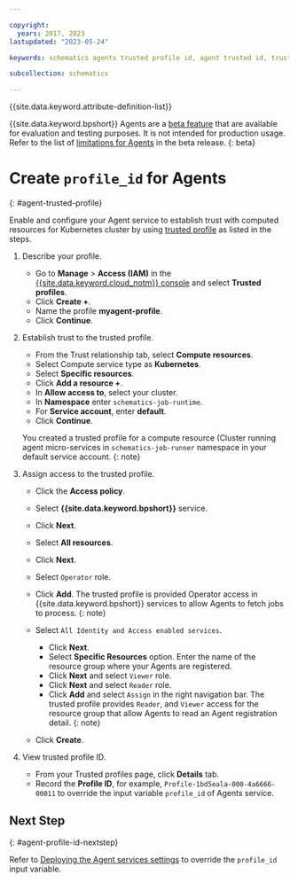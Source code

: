 ```yaml
---

copyright:
  years: 2017, 2023
lastupdated: "2023-05-24"

keywords: schematics agents trusted profile id, agent trusted id, trusted profile,

subcollection: schematics

---
```


{{site.data.keyword.attribute-definition-list}}

{{site.data.keyword.bpshort}} Agents are a [beta feature](/docs/schematics?topic=schematics-agent-beta-limitations) that are available for evaluation and testing purposes. It is not intended for production usage. Refer to the list of [limitations for Agents](/docs/schematics?topic=schematics-agent-beta-limitations) in the beta release.
{: beta}

# Create `profile_id` for Agents
{: #agent-trusted-profile}

Enable and configure your Agent service to establish trust with computed resources for Kubernetes cluster by using [trusted profile](/docs/account?topic=account-create-trusted-profile#create-profile-compute) as listed in the steps.

1. Describe your profile.
   - Go to **Manage** > **Access (IAM)** in the [{{site.data.keyword.cloud_notm}} console](https://cloud.ibm.com) and select **Trusted profiles**.
   - Click **Create +**.
   - Name the profile **myagent-profile**.
   - Click **Continue**.
 
2. Establish trust to the trusted profile.
   - From the Trust relationship tab, select **Compute resources**.
   - Select Compute service type as **Kubernetes**.
   - Select **Specific resources**.
   - Click **Add a resource +**.
   - In **Allow access to**, select your cluster.
   - In **Namespace** enter `schematics-job-runtime`.
   - For **Service account**, enter **default**.
   - Click **Continue**.

   You created a trusted profile for a compute resource (Cluster running agent micro-services in `schematics-job-runner` namespace in your default service account.
   {: note}

3. Assign access to the trusted profile.

   - Click the **Access policy**.
   - Select **{{site.data.keyword.bpshort}}** service.
   - Click **Next**.
   - Select **All resources**.
   - Click **Next**.
   - Select `Operator` role.
   - Click **Add**.
     The trusted profile is provided Operator access in {{site.data.keyword.bpshort}} services to allow Agents to fetch jobs to process.
     {: note}

   - Select `All Identity and Access enabled services`.
      - Click **Next**.
      - Select **Specific Resources** option. Enter the name of the resource group where your Agents are registered.
      - Click **Next** and select `Viewer` role.
      - Click **Next** and select `Reader` role.
      - Click **Add** and select `Assign` in the right navigation bar.
        The trusted profile provides `Reader`, and `Viewer` access for the resource group that allow Agents to read an Agent registration detail.
        {: note}

   - Click **Create**.

4. View trusted profile ID.

   - From your Trusted profiles page, click **Details** tab.
   - Record the **Profile ID**, for example, `Profile-1bd5eala-000-4a6666-00011` to override the input variable `profile_id` of Agents service.

## Next Step
{: #agent-profile-id-nextstep}

Refer to [Deploying the Agent services settings](/docs/schematics?topic=schematics-agents-setup#agents-setup-svc) to override the `profile_id` input variable.
